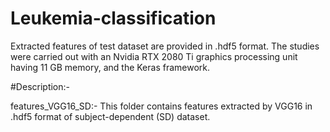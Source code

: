 # Leukemia-classification
Extracted features of test dataset are provided in .hdf5 format.
The studies were carried out with an Nvidia RTX 2080 Ti graphics processing unit having 11 GB memory, and the Keras framework.

#Description:-

features_VGG16_SD:- This folder contains features extracted by VGG16 in .hdf5 format of subject-dependent (SD) dataset.
